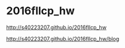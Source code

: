 # 2016fllcp_hw



http://s40223207.github.io/2016fllcp_hw

http://s40223207.github.io/2016fllcp_hw/blog
